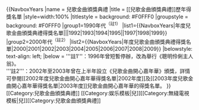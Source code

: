 {{NavboxYears
|name  = 兒歌金曲頒獎典禮
|title = [[兒歌金曲頒獎典禮]]歷年得獎名單
|style=width:100%
|titlestyle = background: #F0FFF0
|groupstyle = background: #F0FFF0
|group1=1990年代<sup>（註1）</sup>
|list1={{NavboxYears|年度兒歌金曲頒獎典禮得獎名單|||1992|1993|1994|1995||1997|1998|1999}}
|group2=2000年代<sup>（註2）</sup>
|list2={{NavboxYears|年度兒歌金曲頒獎典禮得獎名單|2000|2001|2002|2003|2004|2005|2006|2007|2008|2009}}
|belowstyle: text-align: left;
|below = '''註1'''：1996年曾短暫停辦，改為舉行《聰明伶俐主人翁》。<br />'''註2'''：2002年至2003年曾在上半年設立《兒歌金曲開心嘉年華》頒獎，詳情可參閱[[2002年度兒歌金曲開心嘉年華得獎名單|2002年度]]及[[2003年度兒歌金曲開心嘉年華得獎名單|2003年度]]兒歌金曲開心嘉年華的得獎名單。
}}
<includeonly>[[Category:兒歌金曲頒獎典禮]]</includeonly>
<noinclude>[[Category:娱乐模板|兒]][[Category:無綫電視模板|兒]][[Category:兒歌金曲頒獎典禮]]</noinclude>